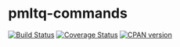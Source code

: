 # pmltq-commands

<div>
    <a href="https://travis-ci.org/ufal/pmltq-commands"><img src="https://travis-ci.org/ufal/pmltq-commands.svg?branch=master" alt="Build Status"></a>
    <a href="https://coveralls.io/github/ufal/pmltq-commands?branch=master"><img src="https://coveralls.io/repos/ufal/pmltq-commands/badge.svg?branch=master&amp;service=github" alt="Coverage Status"></a>
    <a href="https://badge.fury.io/pl/PMLTQ-Commands"><img src="https://badge.fury.io/pl/PMLTQ-Commands.svg" alt="CPAN version"></a>
</div>
